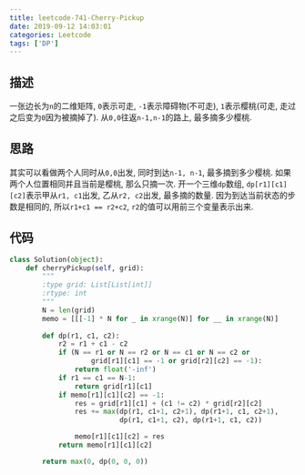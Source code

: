 ```yaml
---
title: leetcode-741-Cherry-Pickup
date: 2019-09-12 14:03:01
categories: Leetcode
tags: ['DP']
---
```


## 描述
一张边长为`n`的二维矩阵, `0`表示可走, `-1`表示障碍物(不可走), `1`表示樱桃(可走, 走过之后变为`0`因为被摘掉了). 从`0,0`往返`n-1,n-1`的路上, 最多摘多少樱桃.

## 思路
其实可以看做两个人同时从`0,0`出发, 同时到达`n-1, n-1`, 最多摘到多少樱桃. 如果两个人位置相同并且当前是樱桃, 那么只摘一次. 开一个三维`dp`数组, `dp[r1][c1][c2]`表示甲从`r1, c1`出发, 乙从`r2, c2`出发, 最多摘的数量. 因为到达当前状态的步数是相同的, 所以`r1+c1 == r2+c2`, `r2`的值可以用前三个变量表示出来.


## 代码
```python
class Solution(object):
    def cherryPickup(self, grid):
        """
        :type grid: List[List[int]]
        :rtype: int
        """
        N = len(grid)
        memo = [[[-1] * N for _ in xrange(N)] for __ in xrange(N)]
        
        def dp(r1, c1, c2):
            r2 = r1 + c1 - c2
            if (N == r1 or N == r2 or N == c1 or N == c2 or
                    grid[r1][c1] == -1 or grid[r2][c2] == -1):
                return float('-inf')
            if r1 == c1 == N-1:
                return grid[r1][c1]
            if memo[r1][c1][c2] == -1:
                res = grid[r1][c1] + (c1 != c2) * grid[r2][c2]
                res += max(dp(r1, c1+1, c2+1), dp(r1+1, c1, c2+1),
                           dp(r1, c1+1, c2), dp(r1+1, c1, c2))

                memo[r1][c1][c2] = res
            return memo[r1][c1][c2]

        return max(0, dp(0, 0, 0))
```
